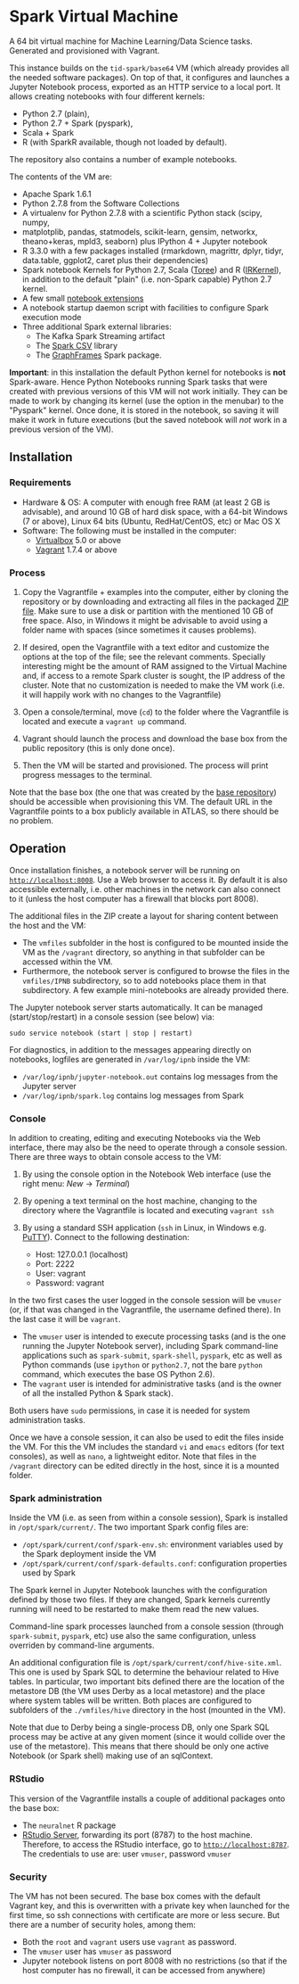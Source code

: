 # Spark Virtual Machine

A 64 bit virtual machine for Machine Learning/Data Science tasks. 
Generated and provisioned with Vagrant.

This instance builds on the `tid-spark/base64` VM (which already provides all 
the needed software packages). On top of that, it configures and launches a
Jupyter Notebook process, exported as an HTTP service to a local port. It 
allows creating notebooks with four different kernels:
  * Python 2.7 (plain), 
  * Python 2.7 + Spark (pyspark),
  * Scala + Spark
  * R (with SparkR available, though not loaded by default).

The repository also contains a number of example notebooks.

The contents of the VM are:

* Apache Spark 1.6.1
* Python 2.7.8 from the Software Collections
* A virtualenv for Python 2.7.8 with a scientific Python stack (scipy, numpy,
* matplotplib, pandas, statmodels, scikit-learn, gensim, networkx, theano+keras, mpld3, seaborn) plus IPython 4 + Jupyter notebook
* R 3.3.0 with a few packages installed (rmarkdown, magrittr, dplyr, tidyr, data.table, ggplot2, caret plus their dependencies)
* Spark notebook Kernels for Python 2.7, Scala ([Toree](https://toree.incubator.apache.org/)) and R ([IRKernel](https://github.com/IRkernel/IRkernel)), in addition to the default "plain" (i.e. non-Spark capable) Python 2.7 kernel.
* A few small [notebook extensions](https://github.com/paulovn/nbextensions)
* A notebook startup daemon script with facilities to configure Spark execution mode
* Three additional Spark external libraries:
  - The Kafka Spark Streaming artifact
  - The [Spark CSV](https://github.com/databricks/spark-csv) library
  - The [GraphFrames](http://graphframes.github.io/) Spark package.

**Important**: in this installation the default Python kernel for notebooks 
is **not** Spark-aware. Hence Python Notebooks running Spark tasks that were 
created with previous versions of this VM will not work initially. 
They can be made to work by changing its kernel (use the option in the menubar)
to the "Pyspark" kernel. Once done, it is stored in the notebook, so saving
it will make it work in future executions (but the saved notebook will *not*
work in a previous version of the VM).


## Installation

### Requirements

* Hardware & OS: A computer with enough free RAM (at least 2 GB is advisable), 
  and around 10 GB of hard disk space, with a 64-bit Windows (7 or above), 
  Linux 64 bits (Ubuntu, RedHat/CentOS, etc) or Mac OS X
* Software: The following must be installed in the computer:
  * [Virtualbox](https://www.virtualbox.org/) 5.0 or above
  * [Vagrant](https://www.vagrantup.com/) 1.7.4 or above

### Process

1. Copy the Vagrantfile + examples into the computer, either by cloning the 
   repository or by downloading and extracting all files in the packaged
   [ZIP file](https://github.com/paulovn/ml-vm-notebook/archive/develop.zip). 
   Make sure to use a disk or partition with the mentioned 10 GB of free space.
   Also, in Windows it might be advisable to avoid using a folder name with 
   spaces (since sometimes it causes problems).

2. If desired, open the Vagrantfile with a text editor and customize the 
   options at the top of the file; see the relevant comments. 
   Specially interesting might be the amount of RAM assigned to the Virtual 
   Machine and, if access to a remote Spark cluster is sought, the IP address 
   of the cluster. 
   Note that no customization is needed to make the VM work (i.e. it will 
   happily work with no changes to the Vagrantfile)

3. Open a console/terminal, move (`cd`) to the folder where the Vagrantfile is 
   located and execute a `vagrant up` command.

4. Vagrant should launch the process and download the base box from the public 
   repository (this is only done once).

5. Then the VM will be started and provisioned. The process will print progress 
   messages to the terminal.

Note that the base box (the one that was created by the [base repository](https://github.com/paulovn/machine-learning-vm)) should be accessible when provisioning this VM. 
The default URL in the Vagrantfile points to a box publicly available in ATLAS,
so there should be no problem.


## Operation

Once installation finishes, a notebook server will be running on
[`http://localhost:8008`](http://localhost:8008). Use a Web browser to access
it. By default it is also accessible externally, i.e. other machines in the
network can also connect to it (unless the host computer has a firewall that
blocks port 8008).

The additional files in the ZIP create a layout for sharing content between
the host and the VM:
 * The `vmfiles` subfolder in the host is configured to be mounted inside the
   VM as the `/vagrant` directory, so anything in that subfolder can be 
   accessed within the VM.
 * Furthermore, the notebook server is configured to browse the files in the 
   `vmfiles/IPNB` subdirectory, so to add notebooks place them in that 
   subdirectory. A few example mini-notebooks are already provided there.

The Jupyter notebook server starts automatically. It can be managed
(start/stop/restart) in a console session (see below) via:

    sudo service notebook (start | stop | restart)

For diagnostics, in addition to the messages appearing directly on notebooks, 
logfiles are generated in `/var/log/ipnb` inside the VM:
 * `/var/log/ipnb/jupyter-notebook.out` contains log messages from the Jupyter 
   server
 * `/var/log/ipnb/spark.log` contains log messages from Spark

### Console

In addition to creating, editing and executing Notebooks via the Web interface,
there may also be the need to operate through a console session. There are 
three ways to obtain console access to the VM:

1. By using the console option in the Notebook Web interface (use the
   right menu: *New* -> *Terminal*)

2. By opening a text terminal on the host machine, changing to the directory
   where the Vagrantfile is located and executing `vagrant ssh`

3. By using a standard SSH application (`ssh` in Linux, in Windows e.g. 
   [PuTTY](http://www.putty.org/)). Connect to the following destination:
    - Host: 127.0.0.1 (localhost)
    - Port: 2222
    - User: vagrant
    - Password: vagrant

In the two first cases the user logged in the console session will be `vmuser`
(or, if that was changed in the Vagrantfile, the username defined there). In
the last case it will be `vagrant`. 
* The `vmuser` user is intended to execute processing tasks (and is the one 
  running the Jupyter Notebook server), including Spark command-line 
  applications such as `spark-submit`, `spark-shell`, `pyspark`, etc as
  well as Python commands (use `ipython` or `python2.7`, not the bare `python`
  command, which executes the base OS Python 2.6).
* The `vagrant` user is intended for administrative tasks (and is the owner of 
  all the installed Python & Spark stack).

Both users have `sudo` permissions, in case it is needed for system 
administration tasks.

Once we have a console session, it can also be used to edit the files inside 
the VM. For this the  VM includes the standard `vi` and `emacs` editors (for 
text consoles), as well as `nano`, a lightweight editor. Note that files in 
the `/vagrant` directory can be edited directly in the host, since it is 
a mounted folder.


### Spark administration

Inside the VM (i.e. as seen from within a console session), Spark is installed 
in `/opt/spark/current/`. The two important Spark config files are:
* `/opt/spark/current/conf/spark-env.sh`: environment variables used by the
  Spark deployment inside the VM
* `/opt/spark/current/conf/spark-defaults.conf`: configuration properties
  used by Spark

The Spark kernel in Jupyter Notebook launches with the configuration defined by 
those two files. If they are changed, Spark kernels currently running will 
need to be restarted to make them read the new values.

Command-line spark processes launched from a console session (through
`spark-submit`, `pyspark`, etc) use also the same configuration, unless 
overriden by command-line arguments.

An additional configuration file is `/opt/spark/current/conf/hive-site.xml`. 
This one is used by Spark SQL to determine the behaviour related to Hive tables.
In particular, two important bits defined there are the location of the 
metastore DB (the VM uses Derby as a local metastore) and the place where 
system tables will be written. Both places are configured to subfolders of 
the `./vmfiles/hive` directory in the host (mounted in the VM).

Note that due to Derby being a single-process DB, only one Spark SQL process 
may be active at any given moment (since it would collide over the use of the 
metastore). This means that there should be only one active Notebook (or Spark 
shell) making use of an sqlContext.
 

### RStudio

This version of the Vagrantfile installs a couple of additional packages onto the base box:
 * The `neuralnet` R package
 * [RStudio Server](https://support.rstudio.com/hc/en-us/articles/200552306-Getting-Started), forwarding its port (8787) to the host machine. Therefore, 
   to access the RStudio interface, go to [`http://localhost:8787`](http://localhost:8787). The credentials to use are: user `vmuser`, password `vmuser`


### Security

The VM has not been secured. The base box comes with the default Vagrant key, 
and this is overwritten with a private key when launched for the first time, 
so ssh connections with certificate are more or less secure. But there are a 
number of security holes, among them:
  * Both the `root` and `vagrant` users use `vagrant` as password.
  * The `vmuser` user has `vmuser` as password
  * Jupyter notebook listens on port 8008 with no restrictions (so that
    if the host computer has no firewall, it can be accessed from anywhere)


